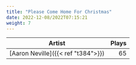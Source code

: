 ```yaml
---
title: "Please Come Home For Christmas"
date: 2022-12-08/2022T07:15:21
weight: 7
---
```




 Artist | Plays 
----- | -----:
[Aaron Neville]({{< ref "t384">}}) | 65
